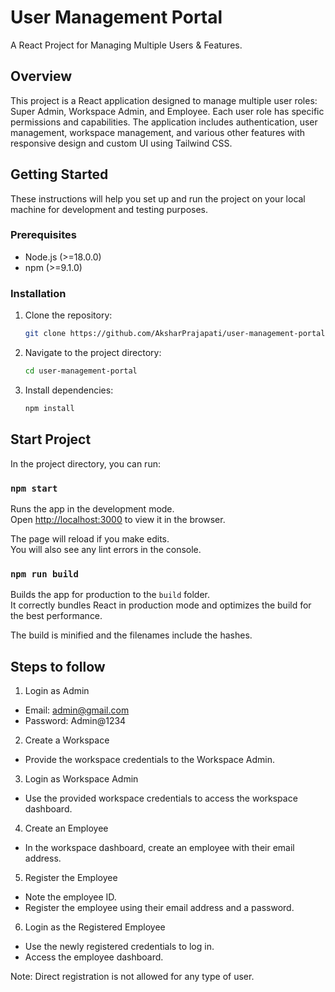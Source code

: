 # User Management Portal

A React Project for Managing Multiple Users & Features.

## Overview

This project is a React application designed to manage multiple user roles: Super Admin, Workspace Admin, and Employee. Each user role has specific permissions and capabilities. The application includes authentication, user management, workspace management, and various other features with responsive design and custom UI using Tailwind CSS.

## Getting Started

These instructions will help you set up and run the project on your local machine for development and testing purposes.

### Prerequisites

- Node.js (>=18.0.0)
- npm (>=9.1.0)

### Installation

1. Clone the repository:

   ```bash
   git clone https://github.com/AksharPrajapati/user-management-portal.git
   ```

2. Navigate to the project directory:

   ```bash
   cd user-management-portal
   ```

3. Install dependencies:

   ```bash
   npm install
   ```

## Start Project

In the project directory, you can run:

### `npm start`

Runs the app in the development mode.\
Open [http://localhost:3000](http://localhost:3000) to view it in the browser.

The page will reload if you make edits.\
You will also see any lint errors in the console.

### `npm run build`

Builds the app for production to the `build` folder.\
It correctly bundles React in production mode and optimizes the build for the best performance.

The build is minified and the filenames include the hashes.

## Steps to follow

1. Login as Admin

- Email: admin@gmail.com
- Password: Admin@1234

2. Create a Workspace

- Provide the workspace credentials to the Workspace Admin.

3. Login as Workspace Admin

- Use the provided workspace credentials to access the workspace dashboard.

4. Create an Employee

- In the workspace dashboard, create an employee with their email address.

5. Register the Employee

- Note the employee ID.
- Register the employee using their email address and a password.

6. Login as the Registered Employee

- Use the newly registered credentials to log in.
- Access the employee dashboard.

Note: Direct registration is not allowed for any type of user.
